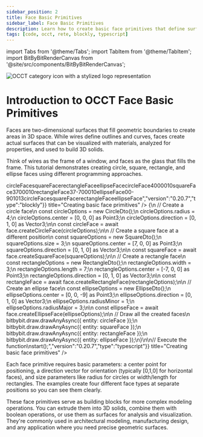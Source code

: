 ```yaml
---
sidebar_position: 2
title: Face Basic Primitives
sidebar_label: Face Basic Primitives
description: Learn how to create basic face primitives that define surfaces and areas
tags: [code, occt, rete, blockly, typescript]
---
```


import Tabs from '@theme/Tabs';
import TabItem from '@theme/TabItem';
import BitByBitRenderCanvas from '@site/src/components/BitByBitRenderCanvas';

<img 
  class="category-icon-small" 
  src="https://s.bitbybit.dev/assets/icons/white/occt-icon.svg" 
  alt="OCCT category icon with a stylized logo representation" 
  title="OCCT category icon" />

# Introduction to OCCT Face Basic Primitives

Faces are two-dimensional surfaces that fill geometric boundaries to create areas in 3D space. While wires define outlines and curves, faces create actual surfaces that can be visualized with materials, analyzed for properties, and used to build 3D solids.

Think of wires as the frame of a window, and faces as the glass that fills the frame. This tutorial demonstrates creating circle, square, rectangle, and ellipse faces using different programming approaches.

<Tabs groupId="creating-basic-face-primitives">
<TabItem value="rete" label="Rete">
    <BitByBitRenderCanvas
    requireManualStart={true}
    script={{"script":"{\"id\":\"rete-v2-json\",\"nodes\":{\"9d2950eb42d026eb\":{\"id\":\"9d2950eb42d026eb\",\"name\":\"bitbybit.occt.shapes.face.createCircleFace\",\"customName\":\"circle face\",\"async\":true,\"drawable\":true,\"data\":{\"genericNodeData\":{\"hide\":false,\"oneOnOne\":false,\"flatten\":0,\"forceExecution\":false},\"radius\":4,\"center\":[0,0,0],\"direction\":[0,1,0]},\"inputs\":{},\"position\":[913.703125,436.41015625]},\"c863eef64ddee2c8\":{\"id\":\"c863eef64ddee2c8\",\"name\":\"bitbybit.occt.shapes.face.createEllipseFace\",\"customName\":\"ellipse face\",\"async\":true,\"drawable\":true,\"data\":{\"genericNodeData\":{\"hide\":false,\"oneOnOne\":false,\"flatten\":0,\"forceExecution\":false},\"center\":[0,0,0],\"direction\":[0,1,0],\"radiusMinor\":1,\"radiusMajor\":3},\"inputs\":{\"center\":{\"connections\":[{\"node\":\"5f27a0fdde38d7ea\",\"output\":\"result\",\"data\":{}}]}},\"position\":[905.5502310832453,1678.0205681556072]},\"ddacad79d6942524\":{\"id\":\"ddacad79d6942524\",\"name\":\"bitbybit.occt.shapes.face.createSquareFace\",\"customName\":\"square face\",\"async\":true,\"drawable\":true,\"data\":{\"genericNodeData\":{\"hide\":false,\"oneOnOne\":false,\"flatten\":0,\"forceExecution\":false},\"size\":3,\"center\":[0,0,0],\"direction\":[0,1,0]},\"inputs\":{\"center\":{\"connections\":[{\"node\":\"2014565152a68ddc\",\"output\":\"result\",\"data\":{}}]}},\"position\":[916.0273536742325,838.3467683139284]},\"915c753679d2ae7b\":{\"id\":\"915c753679d2ae7b\",\"name\":\"bitbybit.occt.shapes.face.createRectangleFace\",\"customName\":\"rectangle face\",\"async\":true,\"drawable\":true,\"data\":{\"genericNodeData\":{\"hide\":false,\"oneOnOne\":false,\"flatten\":0,\"forceExecution\":false},\"width\":3,\"length\":7,\"center\":[0,0,0],\"direction\":[0,1,0]},\"inputs\":{\"center\":{\"connections\":[{\"node\":\"305e88c644ea099a\",\"output\":\"result\",\"data\":{}}]}},\"position\":[910.5168109763998,1219.3530266682635]},\"2014565152a68ddc\":{\"id\":\"2014565152a68ddc\",\"name\":\"bitbybit.vector.vectorXYZ\",\"customName\":\"vector xyz\",\"async\":false,\"drawable\":true,\"data\":{\"genericNodeData\":{\"hide\":true,\"oneOnOne\":false,\"flatten\":0,\"forceExecution\":false},\"x\":7,\"y\":0,\"z\":0},\"inputs\":{},\"position\":[501.7924955588585,880.408747068502]},\"305e88c644ea099a\":{\"id\":\"305e88c644ea099a\",\"name\":\"bitbybit.vector.vectorXYZ\",\"customName\":\"vector xyz\",\"async\":false,\"drawable\":true,\"data\":{\"genericNodeData\":{\"hide\":true,\"oneOnOne\":false,\"flatten\":0,\"forceExecution\":false},\"x\":-7,\"y\":0,\"z\":0},\"inputs\":{},\"position\":[518.7778459924483,1299.4829635556591]},\"5f27a0fdde38d7ea\":{\"id\":\"5f27a0fdde38d7ea\",\"name\":\"bitbybit.vector.vectorXYZ\",\"customName\":\"vector xyz\",\"async\":false,\"drawable\":true,\"data\":{\"genericNodeData\":{\"hide\":true,\"oneOnOne\":false,\"flatten\":0,\"forceExecution\":false},\"x\":0,\"y\":0,\"z\":-9},\"inputs\":{},\"position\":[507.829978040304,1682.2323868383787]}}}","version":"0.20.7","type":"rete"}}
    title="Creating basic face primitives"
    />
</TabItem>
<TabItem value="blockly" label="Blockly">
  <BitByBitRenderCanvas
    requireManualStart={true}
    script={{"script":"<xml xmlns=\"https://developers.google.com/blockly/xml\"><variables><variable id=\"circleFace\">circleFace</variable><variable id=\"squareFace\">squareFace</variable><variable id=\"rectangleFace\">rectangleFace</variable><variable id=\"ellipseFace\">ellipseFace</variable></variables><block type=\"variables_set\" id=\"create_circle_face\" x=\"50\" y=\"50\"><field name=\"VAR\" id=\"circleFace\">circleFace</field><value name=\"VALUE\"><block type=\"bitbybit.occt.shapes.face.createCircleFace\" id=\"circle_face\"><value name=\"Radius\"><block type=\"math_number\" id=\"circle_radius\"><field name=\"NUM\">4</field></block></value><value name=\"Center\"><block type=\"bitbybit.point.pointXYZ\" id=\"circle_center\"><value name=\"X\"><block type=\"math_number\" id=\"circle_center_x\"><field name=\"NUM\">0</field></block></value><value name=\"Y\"><block type=\"math_number\" id=\"circle_center_y\"><field name=\"NUM\">0</field></block></value><value name=\"Z\"><block type=\"math_number\" id=\"circle_center_z\"><field name=\"NUM\">0</field></block></value></block></value><value name=\"Direction\"><block type=\"bitbybit.vector.vectorXYZ\" id=\"circle_direction\"><value name=\"X\"><block type=\"math_number\" id=\"circle_dir_x\"><field name=\"NUM\">0</field></block></value><value name=\"Y\"><block type=\"math_number\" id=\"circle_dir_y\"><field name=\"NUM\">1</field></block></value><value name=\"Z\"><block type=\"math_number\" id=\"circle_dir_z\"><field name=\"NUM\">0</field></block></value></block></value></block></value><next><block type=\"variables_set\" id=\"create_square_face\" x=\"50\" y=\"150\"><field name=\"VAR\" id=\"squareFace\">squareFace</field><value name=\"VALUE\"><block type=\"bitbybit.occt.shapes.face.createSquareFace\" id=\"square_face\"><value name=\"Size\"><block type=\"math_number\" id=\"square_size\"><field name=\"NUM\">3</field></block></value><value name=\"Center\"><block type=\"bitbybit.point.pointXYZ\" id=\"square_center\"><value name=\"X\"><block type=\"math_number\" id=\"square_center_x\"><field name=\"NUM\">7</field></block></value><value name=\"Y\"><block type=\"math_number\" id=\"square_center_y\"><field name=\"NUM\">0</field></block></value><value name=\"Z\"><block type=\"math_number\" id=\"square_center_z\"><field name=\"NUM\">0</field></block></value></block></value><value name=\"Direction\"><block type=\"bitbybit.vector.vectorXYZ\" id=\"square_direction\"><value name=\"X\"><block type=\"math_number\" id=\"square_dir_x\"><field name=\"NUM\">0</field></block></value><value name=\"Y\"><block type=\"math_number\" id=\"square_dir_y\"><field name=\"NUM\">1</field></block></value><value name=\"Z\"><block type=\"math_number\" id=\"square_dir_z\"><field name=\"NUM\">0</field></block></value></block></value></block></value><next><block type=\"variables_set\" id=\"create_rectangle_face\" x=\"50\" y=\"250\"><field name=\"VAR\" id=\"rectangleFace\">rectangleFace</field><value name=\"VALUE\"><block type=\"bitbybit.occt.shapes.face.createRectangleFace\" id=\"rectangle_face\"><value name=\"Width\"><block type=\"math_number\" id=\"rectangle_width\"><field name=\"NUM\">3</field></block></value><value name=\"Length\"><block type=\"math_number\" id=\"rectangle_length\"><field name=\"NUM\">7</field></block></value><value name=\"Center\"><block type=\"bitbybit.point.pointXYZ\" id=\"rectangle_center\"><value name=\"X\"><block type=\"math_number\" id=\"rectangle_center_x\"><field name=\"NUM\">-7</field></block></value><value name=\"Y\"><block type=\"math_number\" id=\"rectangle_center_y\"><field name=\"NUM\">0</field></block></value><value name=\"Z\"><block type=\"math_number\" id=\"rectangle_center_z\"><field name=\"NUM\">0</field></block></value></block></value><value name=\"Direction\"><block type=\"bitbybit.vector.vectorXYZ\" id=\"rectangle_direction\"><value name=\"X\"><block type=\"math_number\" id=\"rectangle_dir_x\"><field name=\"NUM\">0</field></block></value><value name=\"Y\"><block type=\"math_number\" id=\"rectangle_dir_y\"><field name=\"NUM\">1</field></block></value><value name=\"Z\"><block type=\"math_number\" id=\"rectangle_dir_z\"><field name=\"NUM\">0</field></block></value></block></value></block></value><next><block type=\"variables_set\" id=\"create_ellipse_face\" x=\"50\" y=\"350\"><field name=\"VAR\" id=\"ellipseFace\">ellipseFace</field><value name=\"VALUE\"><block type=\"bitbybit.occt.shapes.face.createEllipseFace\" id=\"ellipse_face\"><value name=\"Center\"><block type=\"bitbybit.point.pointXYZ\" id=\"ellipse_center\"><value name=\"X\"><block type=\"math_number\" id=\"ellipse_center_x\"><field name=\"NUM\">0</field></block></value><value name=\"Y\"><block type=\"math_number\" id=\"ellipse_center_y\"><field name=\"NUM\">0</field></block></value><value name=\"Z\"><block type=\"math_number\" id=\"ellipse_center_z\"><field name=\"NUM\">-9</field></block></value></block></value><value name=\"Direction\"><block type=\"bitbybit.vector.vectorXYZ\" id=\"ellipse_direction\"><value name=\"X\"><block type=\"math_number\" id=\"ellipse_dir_x\"><field name=\"NUM\">0</field></block></value><value name=\"Y\"><block type=\"math_number\" id=\"ellipse_dir_y\"><field name=\"NUM\">1</field></block></value><value name=\"Z\"><block type=\"math_number\" id=\"ellipse_dir_z\"><field name=\"NUM\">0</field></block></value></block></value><value name=\"RadiusMinor\"><block type=\"math_number\" id=\"ellipse_radius_minor\"><field name=\"NUM\">1</field></block></value><value name=\"RadiusMajor\"><block type=\"math_number\" id=\"ellipse_radius_major\"><field name=\"NUM\">3</field></block></value></block></value><next><block type=\"bitbybit.draw.drawAnyAsyncNoReturn\" id=\"draw_circle_face\" x=\"50\" y=\"450\"><value name=\"Entity\"><block type=\"variables_get\" id=\"get_circle_face\"><field name=\"VAR\" id=\"circleFace\">circleFace</field></block></value><next><block type=\"bitbybit.draw.drawAnyAsyncNoReturn\" id=\"draw_square_face\" x=\"50\" y=\"550\"><value name=\"Entity\"><block type=\"variables_get\" id=\"get_square_face\"><field name=\"VAR\" id=\"squareFace\">squareFace</field></block></value><next><block type=\"bitbybit.draw.drawAnyAsyncNoReturn\" id=\"draw_rectangle_face\" x=\"50\" y=\"650\"><value name=\"Entity\"><block type=\"variables_get\" id=\"get_rectangle_face\"><field name=\"VAR\" id=\"rectangleFace\">rectangleFace</field></block></value><next><block type=\"bitbybit.draw.drawAnyAsyncNoReturn\" id=\"draw_ellipse_face\" x=\"50\" y=\"750\"><value name=\"Entity\"><block type=\"variables_get\" id=\"get_ellipse_face\"><field name=\"VAR\" id=\"ellipseFace\">ellipseFace</field></block></value></block></next></block></next></block></next></block></next></block></next></block></next></block></next></block></xml>","version":"0.20.7","type":"blockly"}}
    title="Creating basic face primitives"
    />
</TabItem>
<TabItem value="typescript" label="TypeScript">
<BitByBitRenderCanvas
    requireManualStart={true}
    script={{"script":"// Import required DTOs and types for face creation\nconst { CircleDto, SquareDto, RectangleDto, EllipseDto } = Bit.Inputs.OCCT;\ntype Point3 = Bit.Inputs.Base.Point3;\ntype Vector3 = Bit.Inputs.Base.Vector3;\n\n// Get access to OCCT face creation functions\nconst { face } = bitbybit.occt.shapes;\n\n// Define the main function to create various primitive faces\nconst start = async () => {\n    // Create a circle face\n    const circleOptions = new CircleDto();\n    circleOptions.radius = 4;\n    circleOptions.center = [0, 0, 0] as Point3;\n    circleOptions.direction = [0, 1, 0] as Vector3;\n\n    const circleFace = await face.createCircleFace(circleOptions);\n\n    // Create a square face at a different position\n    const squareOptions = new SquareDto();\n    squareOptions.size = 3;\n    squareOptions.center = [7, 0, 0] as Point3;\n    squareOptions.direction = [0, 1, 0] as Vector3;\n\n    const squareFace = await face.createSquareFace(squareOptions);\n\n    // Create a rectangle face\n    const rectangleOptions = new RectangleDto();\n    rectangleOptions.width = 3;\n    rectangleOptions.length = 7;\n    rectangleOptions.center = [-7, 0, 0] as Point3;\n    rectangleOptions.direction = [0, 1, 0] as Vector3;\n\n    const rectangleFace = await face.createRectangleFace(rectangleOptions);\n\n    // Create an ellipse face\n    const ellipseOptions = new EllipseDto();\n    ellipseOptions.center = [0, 0, -9] as Point3;\n    ellipseOptions.direction = [0, 1, 0] as Vector3;\n    ellipseOptions.radiusMinor = 1;\n    ellipseOptions.radiusMajor = 3;\n\n    const ellipseFace = await face.createEllipseFace(ellipseOptions);\n\n    // Draw all the created faces\n    bitbybit.draw.drawAnyAsync({ entity: circleFace });\n    bitbybit.draw.drawAnyAsync({ entity: squareFace });\n    bitbybit.draw.drawAnyAsync({ entity: rectangleFace });\n    bitbybit.draw.drawAnyAsync({ entity: ellipseFace });\n}\n\n// Execute the function\nstart();","version":"0.20.7","type":"typescript"}}
    title="Creating basic face primitives"
    />
</TabItem>
</Tabs>

Each face primitive requires basic parameters: a center point for positioning, a direction vector for orientation (typically [0,1,0] for horizontal faces), and size parameters like radius for circles or width/length for rectangles. The examples create four different face types at separate positions so you can see them clearly.

These face primitives serve as building blocks for more complex modeling operations. You can extrude them into 3D solids, combine them with boolean operations, or use them as surfaces for analysis and visualization. They're commonly used in architectural modeling, manufacturing design, and any application where you need precise geometric surfaces.
